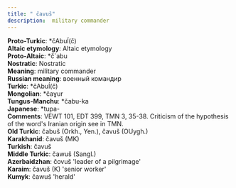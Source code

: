 ```yaml
---
title: " čavuš"
description:  military commander
---
```


<strong>Proto-Turkic</strong>:  *čAbuĺ(č)<br>
<strong>Altaic etymology</strong>:  Altaic etymology<br>
<strong> Proto-Altaic</strong>:  *č`abu<br>
<strong>Nostratic</strong>:  Nostratic<br>
<strong>Meaning</strong>:  military commander<br>
<strong>Russian meaning</strong>:  военный командир<br>
<strong>Turkic</strong>:  *čAbuĺ(č)<br>
<strong>Mongolian</strong>:  *čaɣur<br>
<strong>Tungus-Manchu</strong>:  *čabu-ka<br>
<strong>Japanese</strong>:  *tupa-<br>
<strong>Comments</strong>:  VEWT 101, EDT 399, TMN 3, 35-38. Criticism of the hypothesis of the word's Iranian origin see in TMN.<br>
<strong>Old Turkic</strong>:  čabuš (Orkh., Yen.), čavuš (OUygh.)<br>
<strong>Karakhanid</strong>:  čavuš (MK)<br>
<strong>Turkish</strong>:  čavuš<br>
<strong>Middle Turkic</strong>:  čawuš (Sangl.)<br>
<strong>Azerbaidzhan</strong>:  čovuš 'leader of a pilgrimage'<br>
<strong>Karaim</strong>:  čavuš (K) 'senior worker'<br>
<strong>Kumyk</strong>:  čawuš 'herald'<br>


